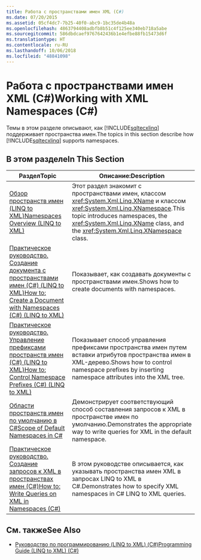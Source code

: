 ```yaml
---
title: Работа с пространствами имен XML (C#)
ms.date: 07/20/2015
ms.assetid: 05cf4dc7-7b25-40f0-abc9-1bc35de4b48a
ms.openlocfilehash: 4863794408adbfb8b51c4f125ee340eb718a5abe
ms.sourcegitcommit: 586dbdcaef9767642436b1e4efbe88fb15473d6f
ms.translationtype: HT
ms.contentlocale: ru-RU
ms.lasthandoff: 10/06/2018
ms.locfileid: "48841098"
---
```

# <a name="working-with-xml-namespaces-c"></a><span data-ttu-id="42c0c-102">Работа с пространствами имен XML (C#)</span><span class="sxs-lookup"><span data-stu-id="42c0c-102">Working with XML Namespaces (C#)</span></span>
<span data-ttu-id="42c0c-103">Темы в этом разделе описывают, как [!INCLUDE[sqltecxlinq](~/includes/sqltecxlinq-md.md)] поддерживает пространства имен.</span><span class="sxs-lookup"><span data-stu-id="42c0c-103">The topics in this section describe how [!INCLUDE[sqltecxlinq](~/includes/sqltecxlinq-md.md)] supports namespaces.</span></span>  
  
## <a name="in-this-section"></a><span data-ttu-id="42c0c-104">В этом разделе</span><span class="sxs-lookup"><span data-stu-id="42c0c-104">In This Section</span></span>  
  
|<span data-ttu-id="42c0c-105">Раздел</span><span class="sxs-lookup"><span data-stu-id="42c0c-105">Topic</span></span>|<span data-ttu-id="42c0c-106">Описание:</span><span class="sxs-lookup"><span data-stu-id="42c0c-106">Description</span></span>|  
|-----------|-----------------|  
|[<span data-ttu-id="42c0c-107">Обзор пространств имен (LINQ to XML)</span><span class="sxs-lookup"><span data-stu-id="42c0c-107">Namespaces Overview (LINQ to XML)</span></span>](../../../../csharp/programming-guide/concepts/linq/namespaces-overview-linq-to-xml.md)|<span data-ttu-id="42c0c-108">Этот раздел знакомит с пространствами имен, классом <xref:System.Xml.Linq.XName> и классом <xref:System.Xml.Linq.XNamespace>.</span><span class="sxs-lookup"><span data-stu-id="42c0c-108">This topic introduces namespaces, the <xref:System.Xml.Linq.XName> class, and the <xref:System.Xml.Linq.XNamespace> class.</span></span>|  
|[<span data-ttu-id="42c0c-109">Практическое руководство. Создание документа с пространствами имен (C#) (LINQ to XML)</span><span class="sxs-lookup"><span data-stu-id="42c0c-109">How to: Create a Document with Namespaces (C#) (LINQ to XML)</span></span>](../../../../csharp/programming-guide/concepts/linq/how-to-create-a-document-with-namespaces-linq-to-xml.md)|<span data-ttu-id="42c0c-110">Показывает, как создавать документы с пространствами имен.</span><span class="sxs-lookup"><span data-stu-id="42c0c-110">Shows how to create documents with namespaces.</span></span>|  
|[<span data-ttu-id="42c0c-111">Практическое руководство. Управление префиксами пространств имен (C#) (LINQ to XML)</span><span class="sxs-lookup"><span data-stu-id="42c0c-111">How to: Control Namespace Prefixes (C#) (LINQ to XML)</span></span>](../../../../csharp/programming-guide/concepts/linq/how-to-control-namespace-prefixes-linq-to-xml.md)|<span data-ttu-id="42c0c-112">Показывает способ управления префиксами пространства имен путем вставки атрибутов пространства имен в XML-дерево.</span><span class="sxs-lookup"><span data-stu-id="42c0c-112">Shows how to control namespace prefixes by inserting namespace attributes into the XML tree.</span></span>|  
|[<span data-ttu-id="42c0c-113">Области пространств имен по умолчанию в C#</span><span class="sxs-lookup"><span data-stu-id="42c0c-113">Scope of Default Namespaces in C#</span></span>](../../../../csharp/programming-guide/concepts/linq/scope-of-default-namespaces.md)|<span data-ttu-id="42c0c-114">Демонстрирует соответствующий способ составления запросов к XML в пространстве имен по умолчанию.</span><span class="sxs-lookup"><span data-stu-id="42c0c-114">Demonstrates the appropriate way to write queries for XML in the default namespace.</span></span>|  
|[<span data-ttu-id="42c0c-115">Практическое руководство. Создание запросов к XML в пространствах имен (C#)</span><span class="sxs-lookup"><span data-stu-id="42c0c-115">How to: Write Queries on XML in Namespaces (C#)</span></span>](../../../../csharp/programming-guide/concepts/linq/how-to-write-queries-on-xml-in-namespaces.md)|<span data-ttu-id="42c0c-116">В этом руководстве описывается, как указывать пространства имен XML в запросах LINQ to XML в C#.</span><span class="sxs-lookup"><span data-stu-id="42c0c-116">Demonstrates how to specify XML namespaces in C# LINQ to XML queries.</span></span>|  
  
## <a name="see-also"></a><span data-ttu-id="42c0c-117">См. также</span><span class="sxs-lookup"><span data-stu-id="42c0c-117">See Also</span></span>

- [<span data-ttu-id="42c0c-118">Руководство по программированию (LINQ to XML) (C#)</span><span class="sxs-lookup"><span data-stu-id="42c0c-118">Programming Guide (LINQ to XML) (C#)</span></span>](../../../../csharp/programming-guide/concepts/linq/programming-guide-linq-to-xml.md)
